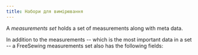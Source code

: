 ```yaml
---
title: Набори для вимірювання
---
```


A _measurements set_ holds a set of measurements along with meta data.

In addition to the measurements -- which is the most important data in a set -- a FreeSewing measurements set also has the following fields:

<ReadMore />

